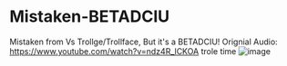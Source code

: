 # Mistaken-BETADCIU
Mistaken from Vs Trollge/Trollface, But it's a BETADCIU!
Orignial Audio: https://www.youtube.com/watch?v=ndz4R_lCKOA
trole time ![image](https://user-images.githubusercontent.com/45889414/126503391-577b682e-9d9a-4286-96b8-b38765907b78.png)

